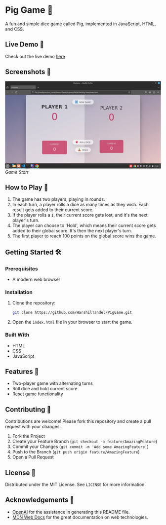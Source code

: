 # Pig Game 🎲

A fun and simple dice game called Pig, implemented in JavaScript, HTML, and CSS.

## Live Demo 🚀

Check out the live demo [here](https://two-player-timepass.netlify.app/)

## Screenshots 📸

![Screenshot 1](Output.png)
*Game Start*


## How to Play 📜

1. The game has two players, playing in rounds.
2. In each turn, a player rolls a dice as many times as they wish. Each result gets added to their current score.
3. If the player rolls a `1`, their current score gets lost, and it's the next player's turn.
4. The player can choose to 'Hold', which means their current score gets added to their global score. It's then the next player's turn.
5. The first player to reach 100 points on the global score wins the game.

## Getting Started 🛠️

### Prerequisites

- A modern web browser

### Installation

1. Clone the repository:
    ```sh
    git clone https://github.com/HarshilTandel/PigGame.git
    ```
2. Open the `index.html` file in your browser to start the game.

### Built With

- HTML
- CSS
- JavaScript

## Features 🌟

- Two-player game with alternating turns
- Roll dice and hold current score
- Reset game functionality

## Contributing 🤝

Contributions are welcome! Please fork this repository and create a pull request with your changes.

1. Fork the Project
2. Create your Feature Branch (`git checkout -b feature/AmazingFeature`)
3. Commit your Changes (`git commit -m 'Add some AmazingFeature'`)
4. Push to the Branch (`git push origin feature/AmazingFeature`)
5. Open a Pull Request

## License 📄

Distributed under the MIT License. See `LICENSE` for more information.

## Acknowledgements 🙏

- [OpenAI](https://openai.com) for the assistance in generating this README file.
- [MDN Web Docs](https://developer.mozilla.org/) for the great documentation on web technologies.
